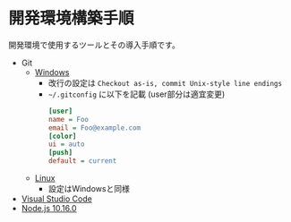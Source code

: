 # 開発環境構築手順

開発環境で使用するツールとその導入手順です。

- Git
    - [Windows](https://gitforwindows.org/)
        - 改行の設定は `Checkout as-is, commit Unix-style line endings`
        - `~/.gitconfig` に以下を記載 (user部分は適宜変更)
            ```ini
            [user]
            name = Foo
            email = Foo@example.com
            [color]
            ui = auto
            [push]
            default = current
            ```
    - [Linux](https://git-scm.com/download/linux)
        - 設定はWindowsと同様
- [Visual Studio Code](https://code.visualstudio.com/)
- [Node.js 10.16.0](https://nodejs.org/ja/)
